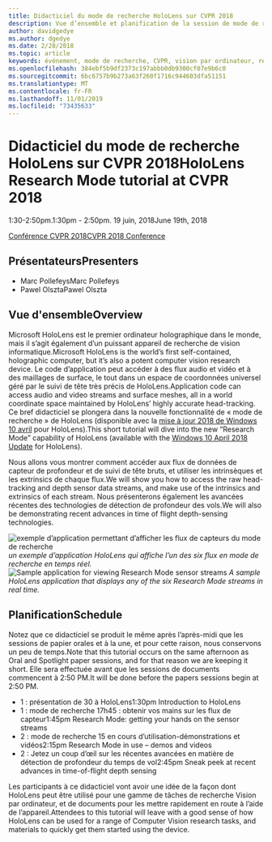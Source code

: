 ```yaml
---
title: Didacticiel du mode de recherche HoloLens sur CVPR 2018
description: Vue d’ensemble et planification de la session de mode de recherche HoloLens, à remettre à la Conférence CVPR le 19 juin 2018.
author: davidgedye
ms.author: dgedye
ms.date: 2/28/2018
ms.topic: article
keywords: événement, mode de recherche, CVPR, vision par ordinateur, recherche, HoloLens
ms.openlocfilehash: 384ebf5b9df2373c197abbb0db9300cf07e9b6c0
ms.sourcegitcommit: 6bc6757b9b273a63f260f1716c944603dfa51151
ms.translationtype: MT
ms.contentlocale: fr-FR
ms.lasthandoff: 11/01/2019
ms.locfileid: "73435633"
---
```

# <a name="hololens-research-mode-tutorial-at-cvpr-2018"></a><span data-ttu-id="41e4b-104">Didacticiel du mode de recherche HoloLens sur CVPR 2018</span><span class="sxs-lookup"><span data-stu-id="41e4b-104">HoloLens Research Mode tutorial at CVPR 2018</span></span>
<span data-ttu-id="41e4b-105">1:30-2:50pm.</span><span class="sxs-lookup"><span data-stu-id="41e4b-105">1:30pm - 2:50pm.</span></span> <span data-ttu-id="41e4b-106">19 juin, 2018</span><span class="sxs-lookup"><span data-stu-id="41e4b-106">June 19th, 2018</span></span>

[<span data-ttu-id="41e4b-107">Conférence CVPR 2018</span><span class="sxs-lookup"><span data-stu-id="41e4b-107">CVPR 2018 Conference</span></span>](https://cvpr2018.thecvf.com/)

## <a name="presenters"></a><span data-ttu-id="41e4b-108">Présentateurs</span><span class="sxs-lookup"><span data-stu-id="41e4b-108">Presenters</span></span>
* <span data-ttu-id="41e4b-109">Marc Pollefeys</span><span class="sxs-lookup"><span data-stu-id="41e4b-109">Marc Pollefeys</span></span>
* <span data-ttu-id="41e4b-110">Pawel Olszta</span><span class="sxs-lookup"><span data-stu-id="41e4b-110">Pawel Olszta</span></span>

## <a name="overview"></a><span data-ttu-id="41e4b-111">Vue d'ensemble</span><span class="sxs-lookup"><span data-stu-id="41e4b-111">Overview</span></span>
<span data-ttu-id="41e4b-112">Microsoft HoloLens est le premier ordinateur holographique dans le monde, mais il s’agit également d’un puissant appareil de recherche de vision informatique.</span><span class="sxs-lookup"><span data-stu-id="41e4b-112">Microsoft HoloLens is the world’s first self-contained, holographic computer, but it’s also a potent computer vision research device.</span></span>
<span data-ttu-id="41e4b-113">Le code d’application peut accéder à des flux audio et vidéo et à des maillages de surface, le tout dans un espace de coordonnées universel géré par le suivi de tête très précis de HoloLens.</span><span class="sxs-lookup"><span data-stu-id="41e4b-113">Application code can access audio and video streams and surface meshes, all in a world coordinate space maintained by HoloLens’ highly accurate head-tracking.</span></span> <span data-ttu-id="41e4b-114">Ce bref didacticiel se plongera dans la nouvelle fonctionnalité de « mode de recherche » de HoloLens (disponible avec la [mise à jour 2018 de Windows 10 avril](release-notes-april-2018.md) pour HoloLens).</span><span class="sxs-lookup"><span data-stu-id="41e4b-114">This short tutorial will dive into the new “Research Mode” capability of HoloLens (available with the [Windows 10 April 2018 Update](release-notes-april-2018.md) for HoloLens).</span></span>

<span data-ttu-id="41e4b-115">Nous allons vous montrer comment accéder aux flux de données de capteur de profondeur et de suivi de tête bruts, et utiliser les intrinsèques et les extrinsics de chaque flux.</span><span class="sxs-lookup"><span data-stu-id="41e4b-115">We will show you how to access the raw head-tracking and depth sensor data streams, and make use of the intrinsics and extrinsics of each stream.</span></span>  <span data-ttu-id="41e4b-116">Nous présenterons également les avancées récentes des technologies de détection de profondeur des vols.</span><span class="sxs-lookup"><span data-stu-id="41e4b-116">We will also be demonstrating recent advances in time of flight depth-sensing technologies.</span></span>

<span data-ttu-id="41e4b-117">![exemple d’application permettant d’afficher les flux de capteurs du mode de recherche](images/sensor-stream-viewer.jpg)
*un exemple d’application HoloLens qui affiche l’un des six flux en mode de recherche en temps réel.*</span><span class="sxs-lookup"><span data-stu-id="41e4b-117">![Sample application for viewing Research Mode sensor streams](images/sensor-stream-viewer.jpg)
*A sample HoloLens application that displays any of the six Research Mode streams in real time.*</span></span>

## <a name="schedule"></a><span data-ttu-id="41e4b-118">Planification</span><span class="sxs-lookup"><span data-stu-id="41e4b-118">Schedule</span></span>
<span data-ttu-id="41e4b-119">Notez que ce didacticiel se produit le même après l’après-midi que les sessions de papier orales et à la une, et pour cette raison, nous conservons un peu de temps.</span><span class="sxs-lookup"><span data-stu-id="41e4b-119">Note that this tutorial occurs on the same afternoon as Oral and Spotlight paper sessions, and for that reason we are keeping it short.</span></span>
<span data-ttu-id="41e4b-120">Elle sera effectuée avant que les sessions de documents commencent à 2:50 PM.</span><span class="sxs-lookup"><span data-stu-id="41e4b-120">It will be done before the papers sessions begin at 2:50 PM.</span></span>

- <span data-ttu-id="41e4b-121">1 : présentation de 30 à HoloLens</span><span class="sxs-lookup"><span data-stu-id="41e4b-121">1:30pm   Introduction to HoloLens</span></span> 
- <span data-ttu-id="41e4b-122">1 : mode de recherche 17h45 : obtenir vos mains sur les flux de capteur</span><span class="sxs-lookup"><span data-stu-id="41e4b-122">1:45pm   Research Mode: getting your hands on the sensor streams</span></span> 
- <span data-ttu-id="41e4b-123">2 : mode de recherche 15 en cours d’utilisation-démonstrations et vidéos</span><span class="sxs-lookup"><span data-stu-id="41e4b-123">2:15pm   Research Mode in use – demos and videos</span></span> 
- <span data-ttu-id="41e4b-124">2 : Jetez un coup d’œil sur les récentes avancées en matière de détection de profondeur du temps de vol</span><span class="sxs-lookup"><span data-stu-id="41e4b-124">2:45pm   Sneak peek at recent advances in time-of-flight depth sensing</span></span> 

<span data-ttu-id="41e4b-125">Les participants à ce didacticiel vont avoir une idée de la façon dont HoloLens peut être utilisé pour une gamme de tâches de recherche Vision par ordinateur, et de documents pour les mettre rapidement en route à l’aide de l’appareil.</span><span class="sxs-lookup"><span data-stu-id="41e4b-125">Attendees to this tutorial will leave with a good sense of how HoloLens can be used for a range of Computer Vision research tasks, and materials to quickly get them started using the device.</span></span>
